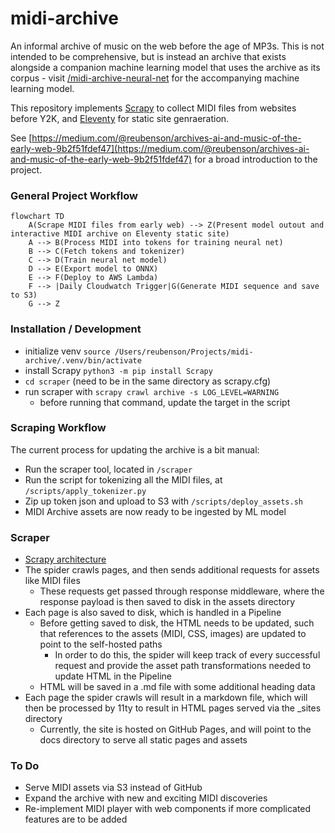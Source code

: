 # midi-archive

An informal archive of music on the web before the age of MP3s. This is not intended to be comprehensive, but is instead an archive that exists alongside a companion machine learning model that uses the archive as its corpus - visit [/midi-archive-neural-net](https://github.com/reubenson/midi-archive-neural-net) for the accompanying machine learning model.

This repository implements [Scrapy](https://docs.scrapy.org/en/latest/) to collect MIDI files from websites before Y2K, and [Eleventy](https://www.11ty.dev/) for static site genraeration.

See [https://medium.com/@reubenson/archives-ai-and-music-of-the-early-web-9b2f51fdef47](https://medium.com/@reubenson/archives-ai-and-music-of-the-early-web-9b2f51fdef47) for a broad introduction to the project.

### General Project Workflow
```mermaid
flowchart TD
    A(Scrape MIDI files from early web) --> Z(Present model outout and interactive MIDI archive on Eleventy static site)
    A --> B(Process MIDI into tokens for training neural net)
    B --> C(Fetch tokens and tokenizer)
    C --> D(Train neural net model)
    D --> E(Export model to ONNX)
    E --> F(Deploy to AWS Lambda)
    F --> |Daily Cloudwatch Trigger|G(Generate MIDI sequence and save to S3)
    G --> Z
```
<!-- https://mermaid.live/edit#pako:eNqVU02P2jAQ_SsjSyt5peXUG4dKQIBFottKIHVVcRmcASwSm44dKN3d_96xEz7UnhpFih2_eTPz5vlNGV-S6qtN5U9mhxxhWawcyDPQC8N4IPgyK2awsRUF2LCvgZCrM5xo_Qi93mf4ob8xBXIRaqGqwDdRXkBXgnWRGE20x44F2ezSxjsYV3SUoDOEiNEaCDbSY5c58w6F1xsKoQ0VLg_R78lJGZ4hMlpn3RYcNYyVfGIX_vAAw8ww_2-GXHVzqDyWgoTFJxg2Zn9lbmlHekLR7C5UKSQv7W_iDjjKwEIvU4p7_ixRByoyaKzHvw6eL-pJ1q8vL68dZJwhE12Q1HROh4PvC5hjvS7x1u0ko151gVYGM6p8U54wV8h2u70W1cLe_0EtW9T7VE_JybxiN6xAPxtyhnKHAWVsWZK_VS70PMnlk7o5btANWRxyN9QrfqaH7E-BGExlk22Md45MDHC0mIN8kjykbG2nacVk6GqjNUtGg-Fu4tPM_axvffW67qm80DBhGW52bt0sDbU2vlHJ9rndTS9H6knVxDXaUu7KWzpcqbijmlaqL8sSeb9SK_chOBT_L87OqH7khp5UcyhF0sLilrFuf378AbMIGYw -->

### Installation / Development
- initialize venv `source /Users/reubenson/Projects/midi-archive/.venv/bin/activate`
- install Scrapy
`python3 -m pip install Scrapy`
- `cd scraper` (need to be in the same directory as scrapy.cfg)
- run scraper with `scrapy crawl archive -s LOG_LEVEL=WARNING`
    - before running that command, update the target in the script

### Scraping Workflow
The current process for updating the archive is a bit manual:
- Run the scraper tool, located in `/scraper`
- Run the script for tokenizing all the MIDI files, at `/scripts/apply_tokenizer.py`
- Zip up token json and upload to S3 with `/scripts/deploy_assets.sh`
- MIDI Archive assets are now ready to be ingested by ML model

### Scraper
- [Scrapy architecture](https://docs.scrapy.org/en/latest/topics/architecture.html)
- The spider crawls pages, and then sends additional requests for assets like MIDI files
    - These requests get passed through response middleware, where the response payload is then saved to disk in the assets directory
- Each page is also saved to disk, which is handled in a Pipeline
    - Before getting saved to disk, the HTML needs to be updated, such that references to the assets (MIDI, CSS, images) are updated to point to the self-hosted paths
        - In order to do this, the spider will keep track of every successful request and provide the asset path transformations needed to update HTML in the Pipeline
    - HTML will be saved in a .md file with some additional heading data
- Each page the spider crawls will result in a markdown file, which will then be processed by 11ty to result in HTML pages served via the _sites directory
    - Currently, the site is hosted on GitHub Pages, and will point to the docs directory to serve all static pages and assets

### To Do
- Serve MIDI assets via S3 instead of GitHub
- Expand the archive with new and exciting MIDI discoveries
- Re-implement MIDI player with web components if more complicated features are to be added